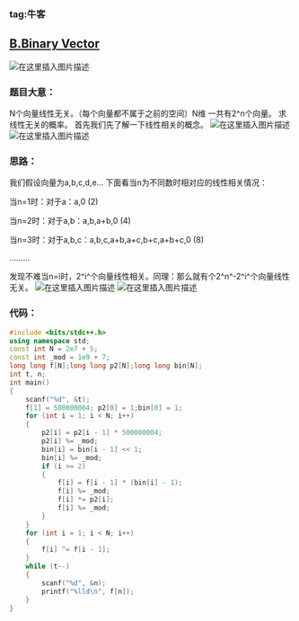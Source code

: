 ### tag:牛客
## [B.Binary Vector](https://ac.nowcoder.com/acm/contest/5671/B)
![在这里插入图片描述](https://img-blog.csdnimg.cn/20200801210952363.png?x-oss-process=image/watermark,type_ZmFuZ3poZW5naGVpdGk,shadow_10,text_aHR0cHM6Ly9ibG9nLmNzZG4ubmV0L3FxXzQ1ODQ1NDA0,size_16,color_FFFFFF,t_70#pic_center)
### 题目大意：
N个向量线性无关。（每个向量都不属于之前的空间）N维
一共有2^n个向量。
求线性无关的概率。
首先我们先了解一下线性相关的概念。
![在这里插入图片描述](https://img-blog.csdnimg.cn/20200801212227902.png#pic_center)
![在这里插入图片描述](https://img-blog.csdnimg.cn/20200801212531263.png#pic_center)
### 思路：
我们假设向量为a,b,c,d,e…
下面看当n为不同数时相对应的线性相关情况：

当n=1时：对于a：a,0                          (2)

当n=2时：对于a,b：a,b,a+b,0                   (4)

当n=3时：对于a,b,c：a,b,c,a+b,a+c,b+c,a+b+c,0   (8)

………

发现不难当n=i时，2^i^个向量线性相关。同理：那么就有个2^n^-2^i^个向量线性无关。
![在这里插入图片描述](https://img-blog.csdnimg.cn/20200801212543394.png?x-oss-process=image/watermark,type_ZmFuZ3poZW5naGVpdGk,shadow_10,text_aHR0cHM6Ly9ibG9nLmNzZG4ubmV0L3FxXzQ1ODQ1NDA0,size_16,color_FFFFFF,t_70#pic_center)
![在这里插入图片描述](https://img-blog.csdnimg.cn/20200801212555242.png#pic_center)
### 代码：

```cpp
#include <bits/stdc++.h>
using namespace std;
const int N = 2e7 + 5;
const int _mod = 1e9 + 7;
long long f[N];long long p2[N];long long bin[N];
int t, n;
int main()
{
    scanf("%d", &t);
    f[1] = 500000004; p2[0] = 1;bin[0] = 1;
    for (int i = 1; i < N; i++)
    {
        p2[i] = p2[i - 1] * 500000004;
        p2[i] %= _mod;
        bin[i] = bin[i - 1] << 1;
        bin[i] %= _mod;
        if (i >= 2)
        {
            f[i] = f[i - 1] * (bin[i] - 1);
            f[i] %= _mod;
            f[i] *= p2[i];
            f[i] %= _mod;
        }
    }
    for (int i = 1; i < N; i++)
    {
        f[i] ^= f[i - 1];
    }
    while (t--)
    {
        scanf("%d", &n);
        printf("%lld\n", f[n]);
    }
}
```
